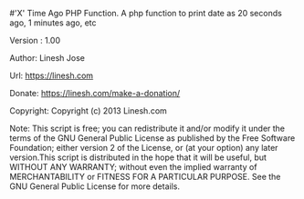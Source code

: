 #'X' Time Ago PHP Function.
A php function to print date as 20 seconds ago, 1 minutes ago, etc

Version : 1.00

Author: Linesh Jose

Url: https://linesh.com

Donate:  https://linesh.com/make-a-donation/

Copyright: Copyright (c) 2013 Linesh.com


Note: This script is free; you can redistribute it and/or modify  it under the terms of the GNU General Public License as published by the Free Software Foundation; either version 2 of the License, or (at your option) any later version.This script is distributed in the hope that it will be useful,   but WITHOUT ANY WARRANTY; without even the implied warranty of MERCHANTABILITY or FITNESS FOR A PARTICULAR PURPOSE. 	See the  GNU General Public License for more details.

